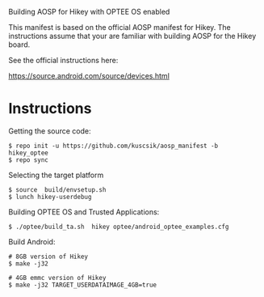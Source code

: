 Building AOSP for Hikey with OPTEE OS enabled

This manifest is based on the official AOSP manifest for Hikey. The instructions assume that your
are familiar with building AOSP for the Hikey board.

See the official instructions here:

https://source.android.com/source/devices.html


# Instructions

Getting the source code:
```
$ repo init -u https://github.com/kuscsik/aosp_manifest -b  hikey_optee
$ repo sync
```

Selecting the target platform

```
$ source  build/envsetup.sh
$ lunch hikey-userdebug
```

Building OPTEE OS and Trusted Applications:

```
$ ./optee/build_ta.sh  hikey optee/android_optee_examples.cfg
```

Build Android:

```
# 8GB version of Hikey
$ make -j32 

# 4GB emmc version of Hikey
$ make -j32 TARGET_USERDATAIMAGE_4GB=true
```
